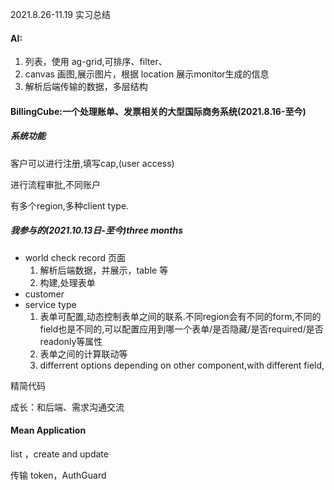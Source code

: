 2021.8.26-11.19 实习总结

#### AI:

1. 列表，使用 ag-grid,可排序、filter、
2. canvas 画图,展示图片，根据 location 展示monitor生成的信息
3. 解析后端传输的数据，多层结构

#### BillingCube:一个处理账单、发票相关的大型国际商务系统(2021.8.16-至今)

##### 系统功能

客户可以进行注册,填写cap,(user access)

进行流程审批,不同账户

有多个region,多种client type.

##### 我参与的(2021.10.13日-至今)three months

- world check record 页面
  1. 解析后端数据，并展示，table 等
  2. 构建,处理表单
- customer
- service type
  1. 表单可配置,动态控制表单之间的联系.不同region会有不同的form,不同的field也是不同的,可以配置应用到哪一个表单/是否隐藏/是否required/是否readonly等属性
  2. 表单之间的计算联动等
  3. differrent options depending on other component,with different field,

精简代码

成长：和后端、需求沟通交流

#### Mean Application

list ，create and update

传输 token，AuthGuard
